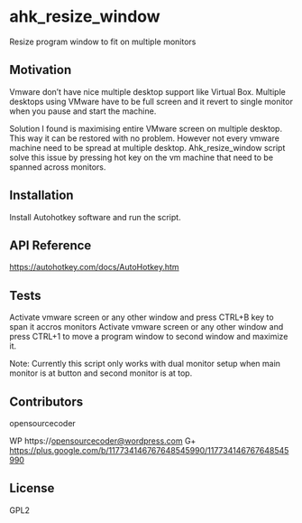 # ahk_resize_window
Resize program window to fit on multiple monitors


## Motivation

Vmware don’t have nice multiple desktop support like Virtual Box.  Multiple desktops using VMware have to be full screen and it revert to single monitor when you pause and start the machine.

Solution I found is maximising entire VMware screen on multiple desktop. This way it can be restored with no problem. However not every vmware machine need to be spread at multiple desktop. Ahk_resize_window script solve this issue by pressing hot key on the vm machine that need to be spanned across monitors.  


## Installation

Install Autohotkey software and run the script.

## API Reference

https://autohotkey.com/docs/AutoHotkey.htm

## Tests

Activate vmware screen or any other window and press CTRL+B key to span it accros monitors
Activate vmware screen or any other window and press CTRL+1 to move a program window to second window and maximize it.
 
Note: Currently this script only works with dual monitor setup when main monitor is at button and second monitor is at top. 


## Contributors

opensourcecoder

WP		https://opensourcecoder@wordpress.com
G+		https://plus.google.com/b/117734146767648545990/117734146767648545990

## License

GPL2